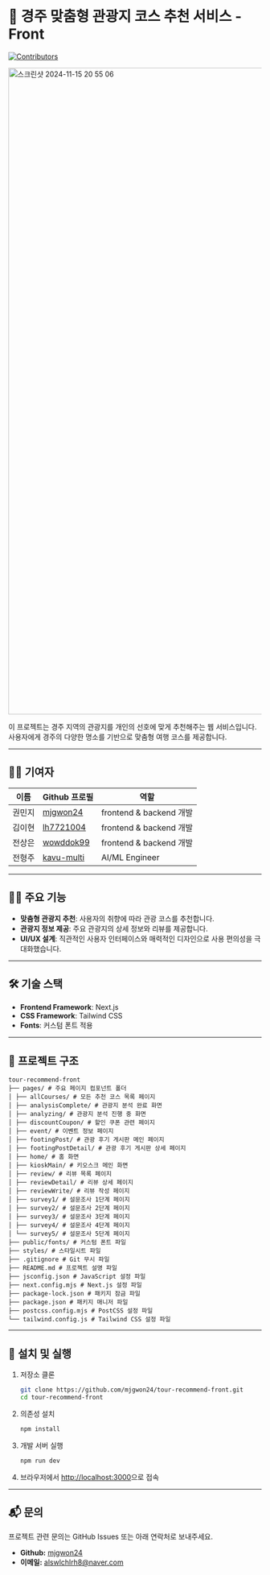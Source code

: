 # 🚗 경주 맞춤형 관광지 코스 추천 서비스 - Front

[![Contributors](https://img.shields.io/badge/contributors-4-brightgreen)](#-기여자-contributors)  

<img width="1285" alt="스크린샷 2024-11-15 20 55 06" src="https://github.com/user-attachments/assets/54bb6ca3-677c-4873-96bd-4e7763733d83">

이 프로젝트는 경주 지역의 관광지를 개인의 선호에 맞게 추천해주는 웹 서비스입니다. 사용자에게 경주의 다양한 명소를 기반으로 맞춤형 여행 코스를 제공합니다.  

---

## 🧑‍💻 기여자  
| 이름      | Github 프로필     | 역할            |  
|-----------|-----------------|-----------------|  
| 권민지     | [mjgwon24](https://github.com/mjgwon24) | frontend & backend 개발 |
| 김이현     | [lh7721004](https://github.com/lh7721004) | frontend & backend 개발 |  
| 전상은 | [wowddok99](https://github.com/wowddok99) | frontend & backend 개발 | 
| 전형주     | [kavu-multi](https://github.com/kavu-multi) | AI/ML Engineer  | 

---

## 👩‍💻 주요 기능  
- **맞춤형 관광지 추천**: 사용자의 취향에 따라 관광 코스를 추천합니다.  
- **관광지 정보 제공**: 주요 관광지의 상세 정보와 리뷰를 제공합니다.  
- **UI/UX 설계**: 직관적인 사용자 인터페이스와 매력적인 디자인으로 사용 편의성을 극대화했습니다.  

---

## 🛠️ 기술 스택  
- **Frontend Framework**: Next.js  
- **CSS Framework**: Tailwind CSS  
- **Fonts**: 커스텀 폰트 적용  

---

## 📁 프로젝트 구조  
```
tour-recommend-front
├── pages/ # 주요 페이지 컴포넌트 폴더
│ ├── allCourses/ # 모든 추천 코스 목록 페이지
│ ├── analysisComplete/ # 관광지 분석 완료 화면
│ ├── analyzing/ # 관광지 분석 진행 중 화면
│ ├── discountCoupon/ # 할인 쿠폰 관련 페이지
│ ├── event/ # 이벤트 정보 페이지
│ ├── footingPost/ # 관광 후기 게시판 메인 페이지
│ ├── footingPostDetail/ # 관광 후기 게시판 상세 페이지
│ ├── home/ # 홈 화면
│ ├── kioskMain/ # 키오스크 메인 화면
│ ├── review/ # 리뷰 목록 페이지
│ ├── reviewDetail/ # 리뷰 상세 페이지
│ ├── reviewWrite/ # 리뷰 작성 페이지
│ ├── survey1/ # 설문조사 1단계 페이지
│ ├── survey2/ # 설문조사 2단계 페이지
│ ├── survey3/ # 설문조사 3단계 페이지
│ ├── survey4/ # 설문조사 4단계 페이지
│ └── survey5/ # 설문조사 5단계 페이지
├── public/fonts/ # 커스텀 폰트 파일
├── styles/ # 스타일시트 파일
├── .gitignore # Git 무시 파일
├── README.md # 프로젝트 설명 파일
├── jsconfig.json # JavaScript 설정 파일
├── next.config.mjs # Next.js 설정 파일
├── package-lock.json # 패키지 잠금 파일
├── package.json # 패키지 매니저 파일
├── postcss.config.mjs # PostCSS 설정 파일
└── tailwind.config.js # Tailwind CSS 설정 파일
```  
---

## 📝 설치 및 실행  
1. 저장소 클론  
   ```bash  
   git clone https://github.com/mjgwon24/tour-recommend-front.git  
   cd tour-recommend-front  
   ```  

2. 의존성 설치  
   ```bash  
   npm install  
   ```  

3. 개발 서버 실행  
   ```bash  
   npm run dev  
   ```  

4. 브라우저에서 [http://localhost:3000](http://localhost:3000)으로 접속  

---

## 📬 문의

프로젝트 관련 문의는 GitHub Issues 또는 아래 연락처로 보내주세요.

- **Github:** [mjgwon24](https://github.com/mjgwon24)
- **이메일:** alswlchlrh8@naver.com
  
